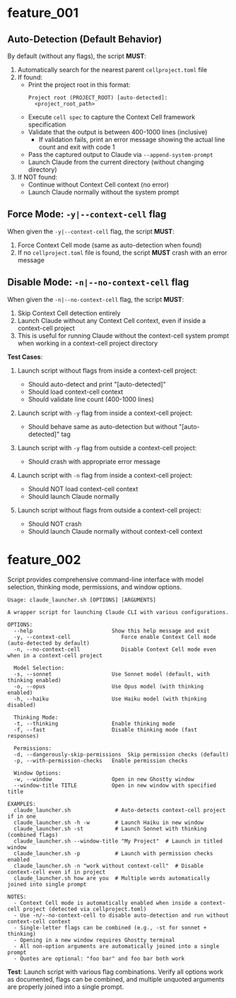 # feature_001

## Auto-Detection (Default Behavior)

By default (without any flags), the script **MUST**:

1. Automatically search for the nearest parent `cellproject.toml` file
2. If found:
   - Print the project root in this format:
     ```
     Project root (PROJECT_ROOT) [auto-detected]:
       <project_root_path>
     ```
   - Execute `cell spec` to capture the Context Cell framework specification
   - Validate that the output is between 400-1000 lines (inclusive)
     - If validation fails, print an error message showing the actual line count and exit with code 1
   - Pass the captured output to Claude via `--append-system-prompt`
   - Launch Claude from the current directory (without changing directory)
3. If NOT found:
   - Continue without Context Cell context (no error)
   - Launch Claude normally without the system prompt

## Force Mode: `-y|--context-cell` flag

When given the `-y|--context-cell` flag, the script **MUST**:

1. Force Context Cell mode (same as auto-detection when found)
2. If no `cellproject.toml` file is found, the script **MUST** crash with an error message

## Disable Mode: `-n|--no-context-cell` flag

When given the `-n|--no-context-cell` flag, the script **MUST**:

1. Skip Context Cell detection entirely
2. Launch Claude without any Context Cell context, even if inside a context-cell project
3. This is useful for running Claude without the context-cell system prompt when working in a context-cell project directory

**Test Cases**:

1. Launch script without flags from inside a context-cell project:

   - Should auto-detect and print "[auto-detected]"
   - Should load context-cell context
   - Should validate line count (400-1000 lines)

2. Launch script with `-y` flag from inside a context-cell project:

   - Should behave same as auto-detection but without "[auto-detected]" tag

3. Launch script with `-y` flag from outside a context-cell project:

   - Should crash with appropriate error message

4. Launch script with `-n` flag from inside a context-cell project:

   - Should NOT load context-cell context
   - Should launch Claude normally

5. Launch script without flags from outside a context-cell project:
   - Should NOT crash
   - Should launch Claude normally without context-cell context

# feature_002

Script provides comprehensive command-line interface with model selection, thinking mode, permissions, and window options.

```
Usage: claude_launcher.sh [OPTIONS] [ARGUMENTS]

A wrapper script for launching Claude CLI with various configurations.

OPTIONS:
  --help                         Show this help message and exit
  -y, --context-cell                Force enable Context Cell mode (auto-detected by default)
  -n, --no-context-cell             Disable Context Cell mode even when in a context-cell project

  Model Selection:
  -s, --sonnet                   Use Sonnet model (default, with thinking enabled)
  -o, --opus                     Use Opus model (with thinking enabled)
  -h, --haiku                    Use Haiku model (with thinking disabled)

  Thinking Mode:
  -t, --thinking                 Enable thinking mode
  -f, --fast                     Disable thinking mode (fast responses)

  Permissions:
  -d, --dangerously-skip-permissions  Skip permission checks (default)
  -p, --with-permission-checks   Enable permission checks

  Window Options:
  -w, --window                   Open in new Ghostty window
  --window-title TITLE           Open in new window with specified title

EXAMPLES:
  claude_launcher.sh              # Auto-detects context-cell project if in one
  claude_launcher.sh -h -w        # Launch Haiku in new window
  claude_launcher.sh -st          # Launch Sonnet with thinking (combined flags)
  claude_launcher.sh --window-title "My Project"  # Launch in titled window
  claude_launcher.sh -p           # Launch with permission checks enabled
  claude_launcher.sh -n "work without context-cell"  # Disable context-cell even if in project
  claude_launcher.sh how are you  # Multiple words automatically joined into single prompt

NOTES:
  - Context Cell mode is automatically enabled when inside a context-cell project (detected via cellproject.toml)
  - Use -n/--no-context-cell to disable auto-detection and run without context-cell context
  - Single-letter flags can be combined (e.g., -st for sonnet + thinking)
  - Opening in a new window requires Ghostty terminal
  - All non-option arguments are automatically joined into a single prompt
  - Quotes are optional: "foo bar" and foo bar both work
```

**Test**: Launch script with various flag combinations. Verify all options work as documented, flags can be combined, and multiple unquoted arguments are properly joined into a single prompt.
